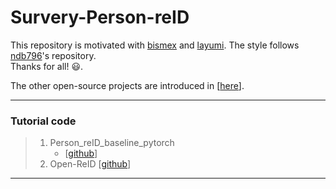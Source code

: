 # Survery-Person-reID
This repository is motivated with [bismex](https://github.com/bismex/Awesome-person-re-identification) and [layumi](https://github.com/layumi/Person_reID_baseline_pytorch). The style follows [ndb796](https://github.com/ndb796/Deep-Learning-Paper-Review-and-Practice)'s repository. <br/> Thanks for all! :smiley:. <br/> 

The other open-source projects are introduced in [[here](https://awesomeopensource.com/projects/person-reid)].


---
### Tutorial code 
> 1) Person_reID_baseline_pytorch 
>    * [[github](https://github.com/layumi/Person_reID_baseline_pytorch)]
> 2) Open-ReID [[github](https://github.com/Cysu/open-reid)]

---
